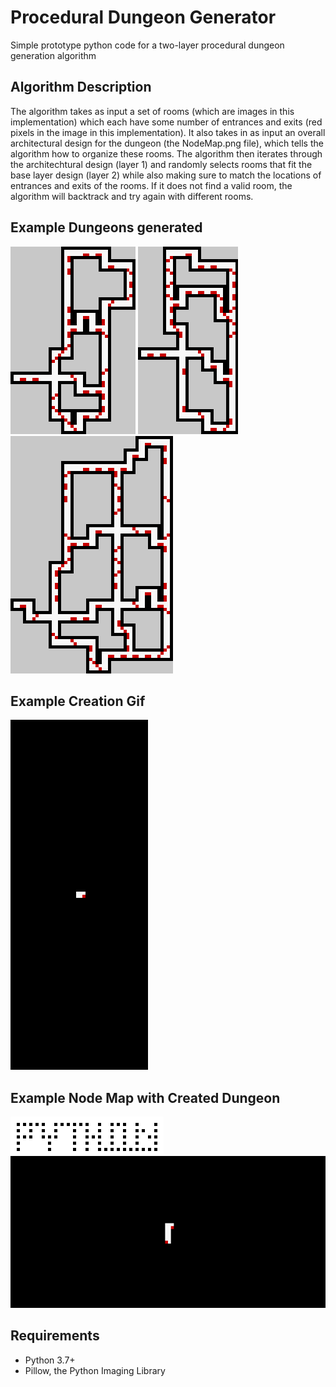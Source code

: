 # Procedural Dungeon Generator

Simple prototype python code for a two-layer procedural dungeon generation algorithm

## Algorithm Description

The algorithm takes as input a set of rooms (which are images in this implementation) which each have some number of entrances and exits (red pixels in the image in this implementation). It also takes in as input an overall architectural design for the dungeon (the NodeMap.png file), which tells the algorithm how to organize these rooms. The algorithm then iterates through the architechtural design (layer 1) and randomly selects rooms that fit the base layer design (layer 2) while also making sure to match the locations of entrances and exits of the rooms. If it does not find a valid room, the algorithm will backtrack and try again with different rooms.

## Example Dungeons generated

![LoopExample6](LoopExample6.png)
![LoopExample7](LoopExample7.png)
![LoopExample8](LoopExample8.png)

## Example Creation Gif

![Output](output_grid1.gif)

## Example Node Map with Created Dungeon

![NodeMap](NodeMap5x.png)
![Output2](output_grid2.gif)

## Requirements

 - Python 3.7+
 - Pillow, the Python Imaging Library
